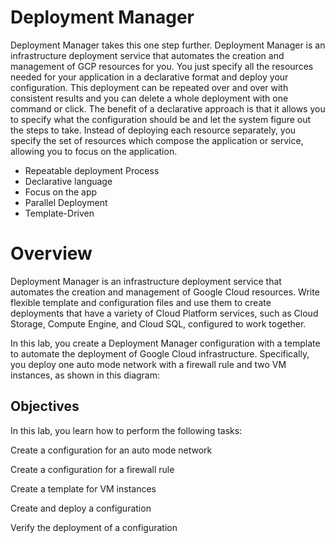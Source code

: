 # Deployment Manager

Deployment Manager takes this one step further. Deployment Manager is an infrastructure deployment service that automates the creation and management of GCP resources for you. You just specify all the resources needed for your application in a declarative format and deploy your configuration. This deployment can be repeated over and over with consistent results and you can delete a whole deployment with one command or click. The benefit of a declarative approach is that it allows you to specify what the configuration should be and let the system figure out the steps to take. Instead of deploying each resource separately, you specify the set of resources which compose the application or service, allowing you to focus on the application.


- Repeatable deployment Process
- Declarative language
- Focus on the app
- Parallel Deployment
- Template-Driven

# Overview
Deployment Manager is an infrastructure deployment service that automates the creation and management of Google Cloud resources. Write flexible template and configuration files and use them to create deployments that have a variety of Cloud Platform services, such as Cloud Storage, Compute Engine, and Cloud SQL, configured to work together.

In this lab, you create a Deployment Manager configuration with a template to automate the deployment of Google Cloud infrastructure. Specifically, you deploy one auto mode network with a firewall rule and two VM instances, as shown in this diagram:

## Objectives
In this lab, you learn how to perform the following tasks:

Create a configuration for an auto mode network

Create a configuration for a firewall rule

Create a template for VM instances

Create and deploy a configuration

Verify the deployment of a configuration


